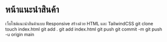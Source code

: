 # หน้าแนะนําสินค้า
เว็บไซต์แนะนําสินค้าแบบ Responsive สร้างด้วย HTML และ TailwindCSS
git clone
touch index.html
git add .
git add index.html
git push
git commit -m
git push -u origin main
